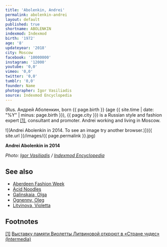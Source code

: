 ```yaml
---
title: 'Abolenkin, Andrei'
permalink: abolenkin-andrei
layout: default
published: true
shortname: ABOLENKIN
indexmod: Indexmod
birth: '1972'
age: '8'
updateyear: '2018'
city: Moscow
facebook: '10000000'
instagram: '12000'
youtube: '0,0'
vimeo: '0,0'
twitter: '0,0'
tumblr: '0,0'
founder: Name
photographer: Igor Vasiliadis
source: Indexmod Encyclopedia
---
```


(Rus. Андрей Аболенкин, born {{ page.birth }} (age {{ site.time | date: "%Y" | minus: page.birth }}), {{ page.city }}) is a Russian style and fashion expert <span id="a1">[\[1\]](#f1)</span>, consultant and promoter. Andrei working and living in Moscow.

![(Andrei Abolenkin in 2014. To see an image try another browser.)]({{ site.url }}/images/{{ page.permalink }}.jpg)


**Andrei Abolenkin in 2014**

*Photo: [Igor Vasiliadis](igor-vasiliadis) / [Indexmod Encyclopedia](index)*


## See also

+ [Aberdeen Fashion Week](aberdeen-fashion-week)
+ [Acid Noodles](acid-noodles)
+ [Galinskaia, Olga](galinskaia-olga)
+ [Ognenny, Oleg](ognenny-oleg)
+ [Litvinova, Violetta](litvinova-violetta)

## Footnotes

[[1]](#a1) <span id="f1"></span> [Выставку памяти Виолетты Литвиновой откроют в «Стране чудес» (Intermedia)](http://www.intermedia.ru/news/286753)
